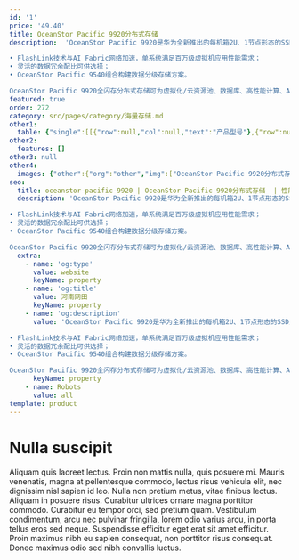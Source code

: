 ```yaml
---
id: '1'
price: '49.40'
title: OceanStor Pacific 9920分布式存储
description:  'OceanStor Pacific 9920是华为全新推出的每机箱2U、1节点形态的SSD全闪存分布式存储，提供卓越的性能和灵活的部件配置组合，满足多样的结构化与非结构化业务负载访问诉求。关键特点：

• FlashLink技术与AI Fabric网络加速，单系统满足百万级虚拟机应用性能需求；
• 灵活的数据冗余配比可供选择；
• OceanStor Pacific 9540组合构建数据分级存储方案。

OceanStor Pacific 9920全闪存分布式存储可为虚拟化/云资源池、数据库、高性能计算、AI应用、大数据分析等场景提供高效的数据存取服务。'
featured: true
order: 272
category: src/pages/category/海量存储.md
other1: 
  table: {"single":[[{"row":null,"col":null,"text":"产品型号"},{"row":null,"col":"2","text":"OceanStor Pacific 9920"}],[{"row":null,"col":null,"text":"系统架构"},{"row":null,"col":"2","text":"全对称分布式架构"}],[{"row":null,"col":null,"text":"存储访问协议"},{"row":null,"col":null,"text":"NFS、SMB、POSIX、MPI-IO、HDFS和S3等"},{"row":null,"col":null,"text":"SCSI、iSCSI、OpenStack Cinder"}],[{"row":null,"col":null,"text":"每机箱裸容量"},{"row":null,"col":null,"text":"38.4 TB ~ 92.16TB"},{"row":null,"col":null,"text":"38.4 TB ~ 92.16TB"}],[{"row":null,"col":null,"text":"每机箱高度"},{"row":null,"col":null,"text":"2U"},{"row":null,"col":null,"text":"2U"}],[{"row":null,"col":null,"text":"每机箱节点数"},{"row":null,"col":null,"text":"1"},{"row":null,"col":null,"text":"1"}],[{"row":null,"col":null,"text":"每节点最大主存盘数"},{"row":null,"col":null,"text":"12"},{"row":null,"col":null,"text":"12、22或25"}],[{"row":null,"col":null,"text":"主存盘类型"},{"row":null,"col":null,"text":"3.5英寸SAS HDD"},{"row":null,"col":null,"text":"2.5英寸或3.5英寸SAS SSD、NVMe SSD"}],[{"row":null,"col":null,"text":"每节点处理器"},{"row":null,"col":null,"text":"2颗鲲鹏920处理器"},{"row":null,"col":null,"text":"2颗鲲鹏920处理器或2颗x86架构处理器"}],[{"row":null,"col":null,"text":"每节点最大内存"},{"row":null,"col":null,"text":"512 GB"},{"row":null,"col":null,"text":"768 GB或1 TB"}],[{"row":null,"col":null,"text":"每节点系统盘"},{"row":null,"col":null,"text":"2个600 GB SAS HDD"},{"row":null,"col":null,"text":"2个600 GB SAS HDD"}],[{"row":null,"col":null,"text":"前端业务网络类型*"},{"row":null,"col":null,"text":"•25 GE或100 GE TCP/IP\n•100 GE RoCE\n•100 Gb/s EDR InfiniBand"},{"row":null,"col":null,"text":"•10 GE或25 GE TCP/IP\n•25 GE或100 GE RoCE\n•100 Gb/s InfiniBand"}],[{"row":null,"col":null,"text":"存储互联网络类型"},{"row":null,"col":null,"text":"•100 GE RoCE\n•100 Gb/s EDR InfiniBand"},{"row":null,"col":null,"text":"•10 GE或25 GE TCP/IP\n•25 GE或100 GE RoCE\n•100 Gb/s InfiniBand"}],[{"row":null,"col":null,"text":"数据冗余保护机制"},{"row":null,"col":null,"text":"纠删码(Erasure Coding)：支持N+M冗余保护，M支持2、3或4"},{"row":null,"col":null,"text":"•纠删码(Erasure Coding)：支持N+M冗余保护，M支持2、3或4，适用于SSD或HDD主存\n•多副本：3副本等 "}],[{"row":null,"col":null,"text":"数据自愈"},{"row":null,"col":null,"text":"自动并行重构，效率可达2TB/小时"},{"row":null,"col":null,"text":"自动并行重构，效率可达4TB/小时"}],[{"row":null,"col":null,"text":"关键特性"},{"row":null,"col":null,"text":"配额（SmartQuota）\n分级存储（SmartTier）\n服务质量（SmartQoS）\n负载均衡（SmartEqualizer）\n多租户（SmartMulti-Tenant）\n数据加密（SmartEncryption）\n审计日志（SmartAuditlog）\n快照（HyperSnap）\n异步复制（HyperReplication）\n元数据检索（SmartIndexing）\n回收站（Recycle Bin）\n多协议互通（SmartInterworking）\n端到端数据完整性校验（DIF）\n多版本（Object Versioning）*\n智能纳管（SmartTakeover）*"},{"row":null,"col":null,"text":"自动精简配置(SmartThin)\n数据缩减（SmartDedupe &SmartCompression）\n服务质量（SmartQoS)\n审计日志（SmartAuditlog）\n快照（HyperSnap)\n链接克隆（HyperClone）\n分布式双活（HyperMetro)\n异步复制（HyperReplication）\n多资源池（MultiPool）\n端到端数据完整性校验（DIF）"}],[{"row":null,"col":null,"text":"存储管理软件"},{"row":null,"col":"2","text":"设备管理（DeviceManager） 、远程维护管理（eService）"}],[{"row":null,"col":null,"text":"机箱尺寸（高×宽×深）"},{"row":null,"col":null,"text":"86.1 mm × 447mm × 790 mm"},{"row":null,"col":null,"text":"•鲲鹏机型：86.1 mm × 447 mm × 790 mm\n•x86机型：\n3.5英寸硬盘机箱：86.1 mm × 447 mm × 748 mm\n2.5英寸硬盘机箱：86.1 mm × 447 mm × 708 mm"}],[{"row":null,"col":null,"text":"每机箱最大重量（含硬盘）"},{"row":null,"col":"2","text":"≤32 kg"}],[{"row":null,"col":null,"text":"工作环境温度"},{"row":null,"col":"2","text":"5℃～35℃"}],[{"row":null,"col":null,"text":"工作环境湿度"},{"row":null,"col":"2","text":"8% RH～90% RH，无凝露"}]]}
other2:
  features: []
other3: null
other4:
  images: {"other":{"org":"other","img":["OceanStor Pacific 9920分布式存储.png"]}}
seo:
  title: oceanstor-pacific-9920 | OceanStor Pacific 9920分布式存储  | 性能型 | OceanStor Pacific 系列存储 | 海量存储 | 数据存储
  description: 'OceanStor Pacific 9920是华为全新推出的每机箱2U、1节点形态的SSD全闪存分布式存储，提供卓越的性能和灵活的部件配置组合，满足多样的结构化与非结构化业务负载访问诉求。关键特点：

• FlashLink技术与AI Fabric网络加速，单系统满足百万级虚拟机应用性能需求；
• 灵活的数据冗余配比可供选择；
• OceanStor Pacific 9540组合构建数据分级存储方案。

OceanStor Pacific 9920全闪存分布式存储可为虚拟化/云资源池、数据库、高性能计算、AI应用、大数据分析等场景提供高效的数据存取服务。'
  extra:
    - name: 'og:type'
      value: website
      keyName: property
    - name: 'og:title'
      value: 河南网田
      keyName: property
    - name: 'og:description'
      value: 'OceanStor Pacific 9920是华为全新推出的每机箱2U、1节点形态的SSD全闪存分布式存储，提供卓越的性能和灵活的部件配置组合，满足多样的结构化与非结构化业务负载访问诉求。关键特点：

• FlashLink技术与AI Fabric网络加速，单系统满足百万级虚拟机应用性能需求；
• 灵活的数据冗余配比可供选择；
• OceanStor Pacific 9540组合构建数据分级存储方案。

OceanStor Pacific 9920全闪存分布式存储可为虚拟化/云资源池、数据库、高性能计算、AI应用、大数据分析等场景提供高效的数据存取服务。'
      keyName: property
    - name: Robots
      value: all
template: product
---
```


# Nulla suscipit

Aliquam quis laoreet lectus. Proin non mattis nulla, quis posuere mi. Mauris venenatis, magna at pellentesque commodo, lectus risus vehicula elit, nec dignissim nisl sapien id leo. Nulla non pretium metus, vitae finibus lectus. Aliquam in posuere risus. Curabitur ultrices ornare magna porttitor commodo. Curabitur eu tempor orci, sed pretium quam. Vestibulum condimentum, arcu nec pulvinar fringilla, lorem odio varius arcu, in porta tellus eros sed neque. Suspendisse efficitur eget erat sit amet efficitur. Proin maximus nibh eu sapien consequat, non porttitor risus consequat. Donec maximus odio sed nibh convallis luctus.